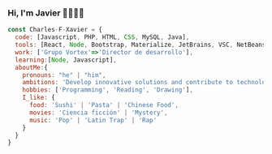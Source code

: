 ### Hi, I'm Javier 👋👨🏽‍💻

<!-- Picture -->

```js
const Charles-F-Xavier = {
  code: [Javascript, PHP, HTML, CSS, MySQL, Java],
  tools: [React, Node, Bootstrap, Materialize, JetBrains, VSC, NetBeans],
  work: ['Grupo Vortex'=>'Director de desarrollo'],
  learning:[Node, Javascript],
  aboutMe:{
    pronouns: "he" | "him",
    ambitions: 'Develop innovative solutions and contribute to technological growth',
    hobbies: ['Programming', 'Reading', 'Drawing'],
    I_like: {
      food: 'Sushi' | 'Pasta' | 'Chinese Food',
      movies: 'Ciencia ficción' | 'Mystery',
      music: 'Pop' | 'Latin Trap' | 'Rap'
    }
  }
}
```

<!--
**Charles-F-Xavier/Charles-F-Xavier** is a ✨ _special_ ✨ repository because its `README.md` (this file) appears on your GitHub profile.

Here are some ideas to get you started:

- 🔭 I’m currently working on ...
- 🌱 I’m currently learning ...
- 👯 I’m looking to collaborate on ...
- 🤔 I’m looking for help with ...
- 💬 Ask me about ...
- 📫 How to reach me: ...
- 😄 Pronouns: ...
- ⚡ Fun fact: ...
-->
